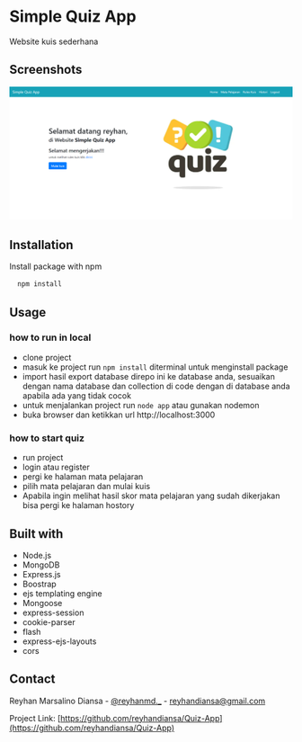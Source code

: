 # Simple Quiz App

Website kuis sederhana

## Screenshots

![App Screenshot](https://github.com/ReyhanDiansa/Quiz-App/blob/main/assets/images/home.png)


## Installation

Install package with npm

```bash
  npm install 
```
    
## Usage

### how to run in local
- clone project
- masuk ke project run `npm install` diterminal untuk menginstall package
- import hasil export database direpo ini ke database anda, sesuaikan dengan nama database dan collection di code dengan di database anda apabila ada yang tidak cocok
- untuk menjalankan project run `node app` atau gunakan nodemon
- buka browser dan ketikkan url http://localhost:3000

### how to start quiz
- run project
- login atau register
- pergi ke halaman mata pelajaran
- pilih mata pelajaran dan mulai kuis
- Apabila ingin melihat hasil skor mata pelajaran yang sudah dikerjakan bisa pergi ke halaman hostory

## Built with

- Node.js
- MongoDB
- Express.js
- Boostrap
- ejs templating engine
- Mongoose
- express-session
- cookie-parser
- flash
- express-ejs-layouts
- cors



## Contact

Reyhan Marsalino Diansa - [@reyhanmd._](https://instagram.com/reyhanmd._) - reyhandiansa@gmail.com

Project Link: [https://github.com/reyhandiansa/Quiz-App](https://github.com/reyhandiansa/Quiz-App)


